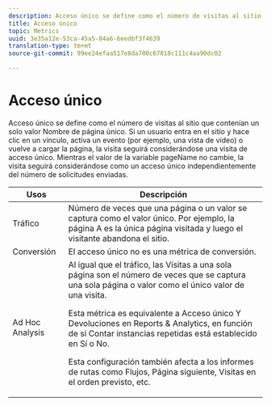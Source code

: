 ```yaml
---
description: Acceso único se define como el número de visitas al sitio que contenían un solo valor Nombre de página único. Si un usuario entra en el sitio y hace clic en un vínculo, activa un evento (por ejemplo, una vista de vídeo) o vuelve a cargar la página, la visita seguirá considerándose una visita de acceso único. Mientras el valor de la variable pageName no cambie, la visita seguirá considerándose como un acceso único independientemente del número de solicitudes enviadas.
title: Acceso único
topic: Metrics
uuid: 3e35a12e-53ca-45a5-84a6-6eedbf3f4639
translation-type: tm+mt
source-git-commit: 99ee24efaa517e8da700c67818c111c4aa90dc02

---
```



# Acceso único

Acceso único se define como el número de visitas al sitio que contenían un solo valor Nombre de página único. Si un usuario entra en el sitio y hace clic en un vínculo, activa un evento (por ejemplo, una vista de vídeo) o vuelve a cargar la página, la visita seguirá considerándose una visita de acceso único. Mientras el valor de la variable pageName no cambie, la visita seguirá considerándose como un acceso único independientemente del número de solicitudes enviadas.

<table id="table_00B26B47AA724D808F4C337750D7C9C7"> 
 <thead> 
  <tr> 
   <th colname="col1" class="entry"> Usos </th> 
   <th colname="col2" class="entry"> Descripción </th> 
  </tr> 
 </thead>
 <tbody> 
  <tr> 
   <td colname="col1"> Tráfico </td> 
   <td colname="col2"> Número de veces que una página o un valor se captura como el valor único. Por ejemplo, la página A es la única página visitada y luego el visitante abandona el sitio. </td> 
  </tr> 
  <tr> 
   <td colname="col1"> Conversión </td> 
   <td colname="col2"> El acceso único no es una métrica de conversión. </td> 
  </tr> 
  <tr> 
   <td colname="col1"> Ad Hoc Analysis  </td> 
   <td colname="col2">Al igual que el tráfico, las <span class="wintitle">Visitas a una sola página</span> son el número de veces que se captura una sola página o valor como el único valor de una visita. <p>Esta métrica es equivalente a <span class="wintitle">Acceso único</span> Y <span class="wintitle">Devoluciones</span> en Reports &amp; Analytics, en función de si <span class="wintitle">Contar instancias repetidas</span> está establecido en Sí o No. </p> <p>Esta configuración también afecta a los informes de rutas como Flujos, Página siguiente, Visitas en el orden previsto, etc. </p> </td> 
  </tr> 
 </tbody> 
</table>

